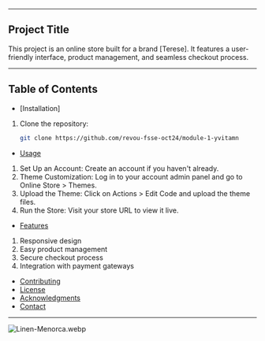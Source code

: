
----
## Project Title

This project is an online store built for a brand [Terese].
It features a user-friendly interface, product management,
and seamless checkout process.

----
## Table of Contents

- [Installation]
1. Clone the repository:
   ```bash
   git clone https://github.com/revou-fsse-oct24/module-1-yvitamn
- [Usage](#usage)
1. Set Up an Account: Create an account if you haven't already.
2. Theme Customization: Log in to your account admin panel and go to Online Store > Themes.
3. Upload the Theme: Click on Actions > Edit Code and upload the theme files.
4. Run the Store: Visit your store URL to view it live.
- [Features](#features)
1. Responsive design
2. Easy product management
3. Secure checkout process
4. Integration with payment gateways

- [Contributing](#contributing)
- [License](#license)
- [Acknowledgments](#acknowledgments)
- [Contact](#contact)

----
![Linen-Menorca.webp][def]

[def]: Linen-Menorca.webp